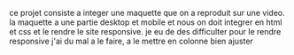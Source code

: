 ce projet consiste a integer une maquette que on a reproduit sur une video.
la maquette a une partie desktop et mobile et nous on doit integrer en html et css et le rendre le site responsive.
je eu de des difficulter pour le rendre responsive j'ai du mal a le faire, a le mettre en colonne  bien ajuster